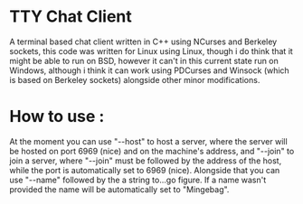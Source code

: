 # TTY Chat Client
 A terminal based chat client written in C++ using NCurses and Berkeley sockets, this code was written for Linux using Linux, though i do think that it might be able to run on BSD, however it can't in this current state run on Windows, although i think it can work using PDCurses and Winsock (which is based on Berkeley sockets) alongside other minor modifications.

# How to use :
 At the moment you can use "--host" to host a server, where the server will be hosted on port 6969 (nice) and on the machine's address, and "--join" to join a server, where "--join" must be followed by the address of the host, while the port is automatically set to 6969 (nice). Alongside that you can use "--name" followed by the a string to...go figure. If a name wasn't provided the name will be automatically set to "Mingebag".
